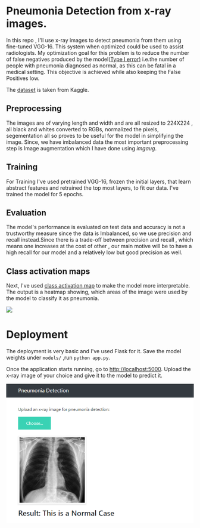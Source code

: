# Pneumonia Detection from x-ray images.

In this repo , I'll use x-ray images to detect pneumonia from them using fine-tuned VGG-16. This system when optimized could be used to assist radiologists. My optimization goal for this problem is to reduce the number of false negatives produced by the model([Type I error)](https://www.datasciencecentral.com/understanding-type-i-and-type-ii-errors/) i.e.the number of people with pneumonia diagnosed as normal, as this can be fatal in a medical setting. This objective is achieved while also keeping the False Positives low.

The [dataset](https://www.kaggle.com/paultimothymooney/chest-xray-pneumonia) is taken from Kaggle.

## Preprocessing
The images are of varying length and width and are all resized to 224X224 , all black and whites converted to RGBs, normalized the pixels, segementation all so proves to be useful for the model in simplifying the image.
Since, we have imbalanced data the most important preprocessing step is Image augmentation which I have done using *imgaug*.

## Training
For Training I've used pretrained VGG-16, frozen the initial layers, that learn abstract features and retrained the top most layers, to fit our data. I've trained the model for 5 epochs.

## Evaluation 
The model's performance is evaluated on test data and accuracy is not a trustworthy measure since the data is Imbalanced, so we use precision and recall instead.Since there is a trade-off between precision and recall , which means one increases at the cost of other , our main motive will be to have a high recall for our model and a relatively low but good precision as well.

## Class activation maps
Next, I've used [class activation map](https://towardsdatascience.com/class-activation-mapping-using-transfer-learning-of-resnet50-e8ca7cfd657e) to make the model more interpretable. 
The output is a heatmap showing, which areas of the image were used by the model to classify it as pneumonia.

![](https://www.kaggleusercontent.com/kf/13120823/eyJhbGciOiJkaXIiLCJlbmMiOiJBMTI4Q0JDLUhTMjU2In0..GodI3LQuXJUXAOt_Z3ugqg.4O1EoPhFrF4ZpEUTFTVaULWp83c76m4A7pnfUURAtJ5j4Rr2WYMJLWWl3WtDNvtbIxFoVhXjemG-0UnuuovAoPwQczcwn5eT2u8v3stTXC8aqXK7EXqxRwuGrhU8Hn-6luAjm5Uls_bBXh0ys2-r2-yaZBMGg_UnIj6jAjBRseM.VGB7ddPKWXflrwadfQEYGA/__results___files/__results___31_0.png)

# Deployment 
The deployment is very basic and I've used Flask for it. Save the model weights under `models/` ,run `python app.py`.

Once the application starts running, go to [ http://localhost:5000](http://localhost:5000). Upload the x-ray image of your choice and give it to the model to predict it.


![](screenshot.png)


